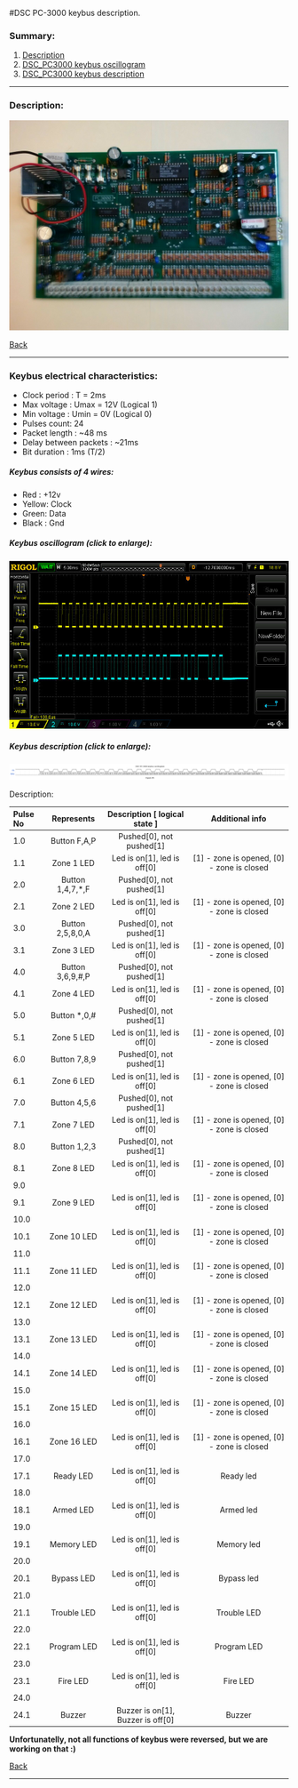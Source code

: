 #DSC PC-3000 keybus description.

### Summary:

1. [Description](#description)
2. [DSC_PC3000 keybus oscillogram](#oscillogram)
3. [DSC_PC3000 keybus description](#keybus)

------------------------------------------------------------------------------------------------------------------
### Description:

![Panel](.docs/panels_photos/PC3000.jpg) <!-- .element height="50%" width="50%" -->

[Back](#summary)

------------------------------------------------------------------------------------------------------------------
### Keybus electrical characteristics:

- Clock period : T = 2ms
- Max voltage : Umax = 12V (Logical 1)
- Min voltage : Umin = 0V (Logical 0)
- Pulses count: 24
- Packet length : ~48 ms
- Delay between packets : ~21ms
- Bit duration : 1ms (T/2)

##### Keybus consists of 4 wires:

- Red : +12v
- Yellow: Clock
- Green: Data
- Black : Gnd

##### Keybus oscillogram (click to enlarge):

![Oscillogram](.docs/oscilloscope_photos/PC3000_oscillogram.jpg) <!-- .element height="50%" width="50%" -->

##### Keybus description (click to enlarge):

![Keybus](.docs/pc3000_oscillogram.png) <!-- .element height="50%" width="50%" -->

Description:

| Pulse No | Represents | Description [ logical state ] | Additional info |
|:--------------|:----------------:|:----------------:|:----------------:|
|1.0|Button F,A,P|Pushed[0], not pushed[1]||
|1.1|Zone 1 LED|Led is on[1], led is off[0]| [1] - zone is opened, [0] - zone is closed  |
|2.0|Button 1,4,7,*,F|Pushed[0], not pushed[1]| |
|2.1|Zone 2 LED|Led is on[1], led is off[0]| [1] - zone is opened, [0] - zone is closed |
|3.0|Button 2,5,8,0,A|Pushed[0], not pushed[1]| |
|3.1|Zone 3 LED|Led is on[1], led is off[0]| [1] - zone is opened, [0] - zone is closed |
|4.0|Button 3,6,9,#,P|Pushed[0], not pushed[1]|  |
|4.1|Zone 4 LED|Led is on[1], led is off[0]| [1] - zone is opened, [0] - zone is closed |
|5.0|Button *,0,#|Pushed[0], not pushed[1]| |
|5.1|Zone 5 LED|Led is on[1], led is off[0]| [1] - zone is opened, [0] - zone is closed  |
|6.0|Button 7,8,9|Pushed[0], not pushed[1]|  |
|6.1|Zone 6 LED|Led is on[1], led is off[0]| [1] - zone is opened, [0] - zone is closed |
|7.0|Button 4,5,6|Pushed[0], not pushed[1]|  |
|7.1|Zone 7 LED|Led is on[1], led is off[0]| [1] - zone is opened, [0] - zone is closed |
|8.0|Button 1,2,3|Pushed[0], not pushed[1]| |
|8.1|Zone 8 LED|Led is on[1], led is off[0]| [1] - zone is opened, [0] - zone is closed |
|9.0| | | |
|9.1|Zone 9 LED|Led is on[1], led is off[0]| [1] - zone is opened, [0] - zone is closed |
|10.0| | | |
|10.1|Zone 10 LED|Led is on[1], led is off[0]| [1] - zone is opened, [0] - zone is closed |
|11.0| | | |
|11.1|Zone 11 LED|Led is on[1], led is off[0]| [1] - zone is opened, [0] - zone is closed |
|12.0| | | |
|12.1|Zone 12 LED|Led is on[1], led is off[0]| [1] - zone is opened, [0] - zone is closed |
|13.0| | | |
|13.1|Zone 13 LED|Led is on[1], led is off[0]| [1] - zone is opened, [0] - zone is closed |
|14.0| | | |
|14.1|Zone 14 LED|Led is on[1], led is off[0]| [1] - zone is opened, [0] - zone is closed |
|15.0| | | |
|15.1|Zone 15 LED|Led is on[1], led is off[0]| [1] - zone is opened, [0] - zone is closed |
|16.0| | | |
|16.1|Zone 16 LED|Led is on[1], led is off[0]| [1] - zone is opened, [0] - zone is closed |
|17.0| | | |
|17.1|Ready LED|Led is on[1], led is off[0]| Ready led |
|18.0| | | |
|18.1|Armed LED|Led is on[1], led is off[0]| Armed led |
|19.0| | | |
|19.1|Memory LED|Led is on[1], led is off[0]| Memory led |
|20.0| | | |
|20.1|Bypass LED|Led is on[1], led is off[0]| Bypass led |
|21.0| | | |
|21.1|Trouble LED|Led is on[1], led is off[0]| Trouble LED |
|22.0| | | |
|22.1|Program LED|Led is on[1], led is off[0]| Program LED |
|23.0| | | |
|23.1|Fire LED|Led is on[1], led is off[0]| Fire LED |
|24.0| | | |
|24.1|Buzzer|Buzzer is on[1], Buzzer is off[0]| Buzzer |


**Unfortunatelly, not all functions of keybus were reversed, but we are working on that :)**


[Back](#summary)

------------------------------------------------------------------------------------------------------------------
